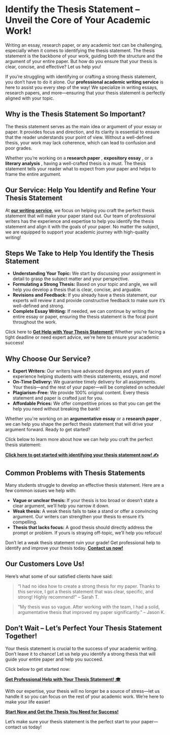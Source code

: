 # Identify the Thesis Statement – Unveil the Core of Your Academic Work!

Writing an essay, research paper, or any academic text can be challenging, especially when it comes to identifying the thesis statement. The thesis statement is the backbone of your work, guiding both the structure and the argument of your entire paper. But how do you ensure that your thesis is clear, concise, and effective? Let us help you!

If you’re struggling with identifying or crafting a strong thesis statement, you don’t have to do it alone. Our **professional academic writing service** is here to assist you every step of the way! We specialize in writing essays, research papers, and more—ensuring that your thesis statement is perfectly aligned with your topic.

## Why is the Thesis Statement So Important?

The thesis statement serves as the main idea or argument of your essay or paper. It provides focus and direction, and its clarity is essential to ensure that the reader understands your point of view. Without a well-defined thesis, your work may lack coherence, which can lead to confusion and poor grades.

Whether you’re working on a **research paper** , **expository essay** , or a **literary analysis** , having a well-crafted thesis is a must. The thesis statement tells your reader what to expect from your paper and helps to frame the entire argument.

## Our Service: Help You Identify and Refine Your Thesis Statement

At [**our writing service**](https://tinyurl.com/topessay?keyword=identify+the+thesis+statement), we focus on helping you craft the perfect thesis statement that will make your paper stand out. Our team of professional writers has the experience and expertise to help you identify the thesis statement and align it with the goals of your paper. No matter the subject, we are equipped to support your academic journey with high-quality writing!

## Steps We Take to Help You Identify the Thesis Statement

- **Understanding Your Topic:** We start by discussing your assignment in detail to grasp the subject matter and your perspective.
- **Formulating a Strong Thesis:** Based on your topic and angle, we will help you develop a thesis that is clear, concise, and arguable.
- **Revisions and Feedback:** If you already have a thesis statement, our experts will review it and provide constructive feedback to make sure it’s well-defined and strong.
- **Complete Essay Writing:** If needed, we can continue by writing the entire essay or paper, ensuring the thesis statement is the focal point throughout the work.

Click here to [**Get Help with Your Thesis Statement**!](https://tinyurl.com/topessay?keyword=identify+the+thesis+statement) Whether you're facing a tight deadline or need expert advice, we're here to ensure your academic success!

## Why Choose Our Service?

- **Expert Writers:** Our writers have advanced degrees and years of experience helping students with thesis statements, essays, and more!
- **On-Time Delivery:** We guarantee timely delivery for all assignments. Your thesis—and the rest of your paper—will be completed on schedule!
- **Plagiarism-Free:** We provide 100% original content. Every thesis statement and paper is crafted just for you.
- **Affordable Prices:** We offer competitive prices so that you can get the help you need without breaking the bank!

Whether you're working on an **argumentative essay** or a **research paper** , we can help you shape the perfect thesis statement that will drive your argument forward. Ready to get started?

Click below to learn more about how we can help you craft the perfect thesis statement:

[**Click here to get started with identifying your thesis statement now! ✍️**](https://tinyurl.com/topessay?keyword=identify+the+thesis+statement)

## Common Problems with Thesis Statements

Many students struggle to develop an effective thesis statement. Here are a few common issues we help with:

- **Vague or unclear thesis:** If your thesis is too broad or doesn’t state a clear argument, we’ll help you narrow it down.
- **Weak thesis:** A weak thesis fails to take a stand or offer a convincing argument. Our writers can strengthen your thesis to ensure it’s compelling.
- **Thesis that lacks focus:** A good thesis should directly address the prompt or problem. If yours is straying off-topic, we’ll help you refocus!

Don’t let a weak thesis statement ruin your grade! Get professional help to identify and improve your thesis today. [**Contact us now!**](https://tinyurl.com/topessay?keyword=identify+the+thesis+statement)

## Our Customers Love Us!

Here’s what some of our satisfied clients have said:

> “I had no idea how to create a strong thesis for my paper. Thanks to this service, I got a thesis statement that was clear, specific, and strong! Highly recommend!” – Sarah T.

> “My thesis was so vague. After working with the team, I had a solid, argumentative thesis that improved my paper significantly.” – Jason K.

## Don’t Wait – Let’s Perfect Your Thesis Statement Together!

Your thesis statement is crucial to the success of your academic writing. Don’t leave it to chance! Let us help you identify a strong thesis that will guide your entire paper and help you succeed.

Click below to get started now:

[**Get Professional Help with Your Thesis Statement!** 🎓](https://tinyurl.com/topessay?keyword=identify+the+thesis+statement)

With our expertise, your thesis will no longer be a source of stress—let us handle it so you can focus on the rest of your academic work. We’re here to make your life easier!

[**Start Now and Get the Thesis You Need for Success!**](https://tinyurl.com/topessay?keyword=identify+the+thesis+statement)

Let’s make sure your thesis statement is the perfect start to your paper—contact us today!
